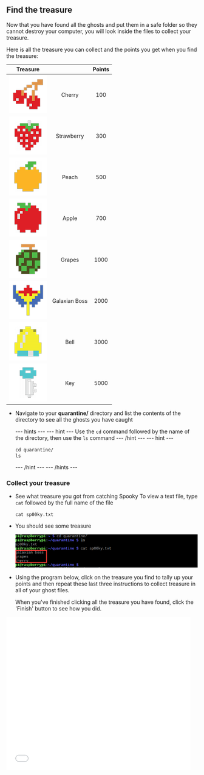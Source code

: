 ## Find the treasure

Now that you have found all the ghosts and put them in a safe folder so they cannot destroy your computer, you will look inside the files to collect your treasure.

Here is all the treasure you can collect and the points you get when you find the treasure:

| Treasure                                     |                                              | Points                                       |
| :------------------------------------------: | :------------------------------------------: | :------------------------------------------: |
| ![Cherry](images/fruitcherry.png)            | Cherry                                       | 100                                          |
| ![Strawberry](images/fruitstrawberry.png)    | Strawberry                                   | 300                                          |
| ![Peach](images/fruitpeach.png)              | Peach                                        | 500                                          |
| ![Apple](images/fruitapple.png)              | Apple                                        | 700                                          |
| ![Grapes](images/fruitgrapes.png)            | Grapes                                       | 1000                                         |
| ![Galaxian Boss](images/fruitgalaxian.png)   | Galaxian Boss                                | 2000                                         |
| ![Bell](images/fruitbell.png)                | Bell                                         | 3000                                         |
| ![Key](images/fruitkey.png)                  | Key                                          | 5000                                         |

+ Navigate to your **quarantine/** directory and list the contents of the directory to see all the ghosts you have caught

  --- hints ---
  --- hint ---
  Use the `cd` command followed by the name of the directory, then use the `ls` command
  --- /hint ---
  --- hint ---
  ```
  cd quarantine/
  ls
  ```
  --- /hint ---
  --- /hints ---

### Collect your treasure

+ See what treasure you got from catching Spooky
  To view a text file, type `cat` followed by the full name of the file
  ```
  cat sp00ky.txt
  ```

+ You should see some treasure

  ![Find Treasure](images/findtreasure.png)

+ Using the program below, click on the treasure you find to tally up your points and then repeat these last three instructions to collect treasure in all of your ghost files.

  When you've finished clicking all the treasure you have found, click the 'Finish' button to see how you did.

<div class="scratch-preview">
<iframe allowtransparency="true" width="485" height="402" src="//scratch.mit.edu/projects/embed/226468273/?autostart=false" frameborder="0" allowfullscreen></iframe>
</div>
